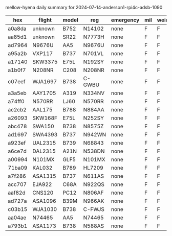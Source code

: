 mellow-hyena daily summary for 2024-07-14-anderson1-rpi4c-adsb-1090

|hex|flight|model|reg|emergency|mil|weirdo|
|--|--|--|--|--|--|--|
|a0a8da|unknown|B752|N14102|none|F|F|
|aa85d1|unknown|SR22|N7773H|none|F|F|
|ad7964|N9676U|AA5|N9676U|none|F|F|
|a95a2b|VXP117|B737|N701VL|none|F|F|
|a17140|SKW3375|E75L|N192SY|none|F|F|
|a1b0f7|N208NR|C208|N208NR|none|F|F|
|c07eef|WJA1697|B738|C-GWBU|none|F|F|
|a3a5eb|AAY1705|A319|N334NV|none|F|F|
|a74ff0|N570RR|LJ60|N570RR|none|F|F|
|ac2cb2|AAL175|B788|N884AA|none|F|F|
|a26093|SKW168F|E75L|N252SY|none|F|F|
|abc478|SWA150|B738|N8575Z|none|F|F|
|ad1697|SWA4393|B737|N942WN|none|F|F|
|a923ef|UAL2315|B739|N68843|none|F|F|
|a6ce7d|DAL2315|A21N|N538DN|none|F|F|
|a00994|N101MX|GLF5|N101MX|none|F|F|
|71ba09|KAL032|B789|HL7209|none|F|F|
|a7f286|ASA1315|B737|N611AS|none|F|F|
|acc707|EJA922|C68A|N922QS|none|F|F|
|aaf82d|CNS120|PC12|N806AF|none|F|F|
|ad727a|ASA1096|B39M|N966AK|none|F|F|
|c03b15|WJA1030|B738|C-FWJS|none|F|F|
|aa04ae|N74465|AA5|N74465|none|F|F|
|a793b1|ASA1173|B738|N588AS|none|F|F|
